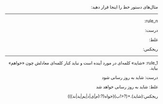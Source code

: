 <div dir="rtl">

مثال‌های دستور خط را اینجا قرار دهید:

---------

rule_n:

درست:

غلط:

ریجکس:

---------

rule_1: «شاید» کلمه‌ای در مورد آینده است و نباید کنار کلمه‌ای معادلش چون «خواهم» بیاید.

درست: شاید به روز رسانی شود

غلط: شاید به روز رسانی خواهد شد

ریجکس:(شاید).+(?<!ب)(خواه(?:(م|ی|د|یم|ید|ند)))








</div>
